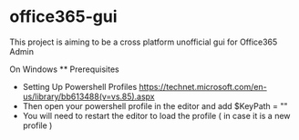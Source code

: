 # office365-gui
This project is aiming to be a cross platform unofficial gui for Office365 Admin

On Windows
 ** Prerequisites
   * Setting Up Powershell Profiles
    https://technet.microsoft.com/en-us/library/bb613488(v=vs.85).aspx
   * Then open your powershell profile in the editor and add $KeyPath = "<location of your key folder>"
   * You will need to restart the editor to load the profile ( in case it is a new profile )
 
